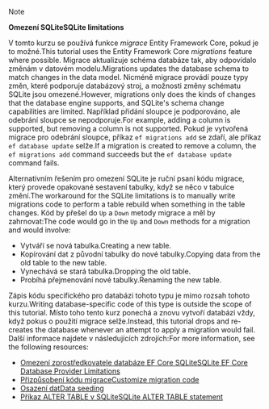 > [!NOTE]
> 
> <span data-ttu-id="9b740-101">**Omezení SQLite**</span><span class="sxs-lookup"><span data-stu-id="9b740-101">**SQLite limitations**</span></span>
>
> <span data-ttu-id="9b740-102">V tomto kurzu se používá funkce *migrace* Entity Framework Core, pokud je to možné.</span><span class="sxs-lookup"><span data-stu-id="9b740-102">This tutorial uses the Entity Framework Core *migrations* feature where possible.</span></span> <span data-ttu-id="9b740-103">Migrace aktualizuje schéma databáze tak, aby odpovídalo změnám v datovém modelu.</span><span class="sxs-lookup"><span data-stu-id="9b740-103">Migrations updates the database schema to match changes in the data model.</span></span> <span data-ttu-id="9b740-104">Nicméně migrace provádí pouze typy změn, které podporuje databázový stroj, a možnosti změny schématu SQLite jsou omezené.</span><span class="sxs-lookup"><span data-stu-id="9b740-104">However, migrations only does the kinds of changes that the database engine supports, and SQLite's schema change capabilities are limited.</span></span> <span data-ttu-id="9b740-105">Například přidání sloupce je podporováno, ale odebrání sloupce se nepodporuje.</span><span class="sxs-lookup"><span data-stu-id="9b740-105">For example, adding a column is supported, but removing a column is not supported.</span></span> <span data-ttu-id="9b740-106">Pokud je vytvořená migrace pro odebrání sloupce, příkaz `ef migrations add` se zdaří, ale příkaz `ef database update` selže.</span><span class="sxs-lookup"><span data-stu-id="9b740-106">If a migration is created to remove a column, the `ef migrations add` command succeeds but the `ef database update` command fails.</span></span> 
>
> <span data-ttu-id="9b740-107">Alternativním řešením pro omezení SQLite je ruční psaní kódu migrace, který provede opakované sestavení tabulky, když se něco v tabulce změní.</span><span class="sxs-lookup"><span data-stu-id="9b740-107">The workaround for the SQLite limitations is to manually write migrations code to perform a table rebuild when something in the table changes.</span></span> <span data-ttu-id="9b740-108">Kód by přešel do `Up` a `Down` metody migrace a měl by zahrnovat:</span><span class="sxs-lookup"><span data-stu-id="9b740-108">The code would go in the `Up` and `Down` methods for a migration and would involve:</span></span>
>
> * <span data-ttu-id="9b740-109">Vytváří se nová tabulka.</span><span class="sxs-lookup"><span data-stu-id="9b740-109">Creating a new table.</span></span>
> * <span data-ttu-id="9b740-110">Kopírování dat z původní tabulky do nové tabulky.</span><span class="sxs-lookup"><span data-stu-id="9b740-110">Copying data from the old table to the new table.</span></span>
> * <span data-ttu-id="9b740-111">Vynechává se stará tabulka.</span><span class="sxs-lookup"><span data-stu-id="9b740-111">Dropping the old table.</span></span>
> * <span data-ttu-id="9b740-112">Probíhá přejmenování nové tabulky.</span><span class="sxs-lookup"><span data-stu-id="9b740-112">Renaming the new table.</span></span>
>
> <span data-ttu-id="9b740-113">Zápis kódu specifického pro databázi tohoto typu je mimo rozsah tohoto kurzu.</span><span class="sxs-lookup"><span data-stu-id="9b740-113">Writing database-specific code of this type is outside the scope of this tutorial.</span></span> <span data-ttu-id="9b740-114">Místo toho tento kurz ponechá a znovu vytvoří databázi vždy, když pokus o použití migrace selže.</span><span class="sxs-lookup"><span data-stu-id="9b740-114">Instead, this tutorial drops and re-creates the database whenever an attempt to apply a migration would fail.</span></span> <span data-ttu-id="9b740-115">Další informace najdete v následujících zdrojích:</span><span class="sxs-lookup"><span data-stu-id="9b740-115">For more information, see the following resources:</span></span>
>
> * [<span data-ttu-id="9b740-116">Omezení zprostředkovatele databáze EF Core SQLite</span><span class="sxs-lookup"><span data-stu-id="9b740-116">SQLite EF Core Database Provider Limitations</span></span>](/ef/core/providers/sqlite/limitations)
> * [<span data-ttu-id="9b740-117">Přizpůsobení kódu migrace</span><span class="sxs-lookup"><span data-stu-id="9b740-117">Customize migration code</span></span>](/ef/core/managing-schemas/migrations/#customize-migration-code)
> * [<span data-ttu-id="9b740-118">Osazení dat</span><span class="sxs-lookup"><span data-stu-id="9b740-118">Data seeding</span></span>](/ef/core/modeling/data-seeding)
> * [<span data-ttu-id="9b740-119">Příkaz ALTER TABLE v SQLite</span><span class="sxs-lookup"><span data-stu-id="9b740-119">SQLite ALTER TABLE statement</span></span>](https://sqlite.org/lang_altertable.html)